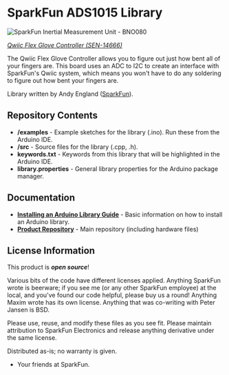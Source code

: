 SparkFun ADS1015 Library
===========================================================

![SparkFun Inertial Measurement Unit - BNO080](https://cdn.sparkfun.com/r/500-500/assets/parts/1/2/8/6/2/14666-SparkFun_Qwiic_Flex_Glove_Controller-01.jpg)

[*Qwiic Flex Glove Controller (SEN-14666)*](https://www.sparkfun.com/products/14666)

The Qwiic Flex Glove Controller allows you to figure out just how bent all of your fingers are. This board uses an ADC to I2C to create an interface with SparkFun's Qwiic system, which means you won't have to do any soldering to figure out how bent your fingers are.

Library written by Andy England ([SparkFun](http://www.sparkfun.com)).

Repository Contents
-------------------

* **/examples** - Example sketches for the library (.ino). Run these from the Arduino IDE. 
* **/src** - Source files for the library (.cpp, .h).
* **keywords.txt** - Keywords from this library that will be highlighted in the Arduino IDE. 
* **library.properties** - General library properties for the Arduino package manager. 

Documentation
--------------

* **[Installing an Arduino Library Guide](https://learn.sparkfun.com/tutorials/installing-an-arduino-library)** - Basic information on how to install an Arduino library.
* **[Product Repository](https://github.com/sparkfunX/Qwiic_IMU_BNO080)** - Main repository (including hardware files)

License Information
-------------------

This product is _**open source**_! 

Various bits of the code have different licenses applied. Anything SparkFun wrote is beerware; if you see me (or any other SparkFun employee) at the local, and you've found our code helpful, please buy us a round! Anything Maxim wrote has its own license. Anything that was co-writing with Peter Jansen is BSD.

Please use, reuse, and modify these files as you see fit. Please maintain attribution to SparkFun Electronics and release anything derivative under the same license.

Distributed as-is; no warranty is given.

- Your friends at SparkFun.
